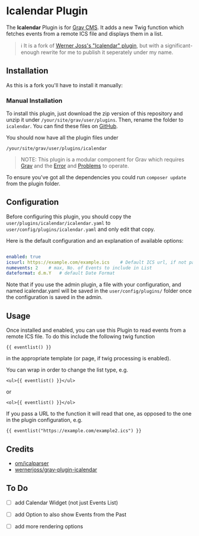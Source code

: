 # Icalendar Plugin

The **Icalendar** Plugin is for [Grav CMS](http://github.com/getgrav/grav). It adds a new Twig function which fetches events from a remote ICS file and displays them in a list.

> ℹ️ It is a fork of [Werner Joss's "Icalendar" plugin](https://github.com/wernerjoss/grav-plugin-icalendar), but with a significant-enough rewrite for me to publish it seperately under my name.

## Installation

As this is a fork you'll have to install it manually:

### Manual Installation

To install this plugin, just download the zip version of this repository and unzip it under `/your/site/grav/user/plugins`. Then, rename the folder to `icalendar`. You can find these files on [GitHub](https://github.com/aricooperdavis/grav-plugin-icalendar).

You should now have all the plugin files under

    /your/site/grav/user/plugins/icalendar
    
> NOTE: This plugin is a modular component for Grav which requires [Grav](http://github.com/getgrav/grav) and the [Error](https://github.com/getgrav/grav-plugin-error) and [Problems](https://github.com/getgrav/grav-plugin-problems) to operate.

To ensure you've got all the dependencies you could run `composer update` from the plugin folder.

## Configuration

Before configuring this plugin, you should copy the `user/plugins/icalendar/icalendar.yaml` to `user/config/plugins/icalendar.yaml` and only edit that copy.

Here is the default configuration and an explanation of available options:

```yaml

enabled: true
icsurl: https://example.com/example.ics    # Default ICS url, if not passed to eventlist() function
numevents: 2    # max, No. of Events to include in List
dateformat: d.m.Y   # default Date Format

```

Note that if you use the admin plugin, a file with your configuration, and named icalendar.yaml will be saved in the `user/config/plugins/` folder once the configuration is saved in the admin.

## Usage

Once installed and enabled, you can use this Plugin to read events from a remote ICS file. To do this include the following twig function

    {{ eventlist() }} 
    
in the appropriate template (or page, if twig processing is enabled).

You can wrap in order to change the list type, e.g.

    <ul>{{ eventlist() }}</ul>
    
or 

    <ol>{{ eventlist() }}</ol> 

If you pass a URL to the function it will read that one, as opposed to the one in the plugin configuration, e.g.

    {{ eventlist("https://example.com/example2.ics") }}

## Credits

- [om/icalparser](https://github.com/OzzyCzech/icalparser)
- [wernerjoss/grav-plugin-icalendar](https://github.com/wernerjoss/grav-plugin-icalendar)

## To Do

- [ ] add Calendar Widget (not just Events List)
- [ ] add Option to also show Events from the Past
- [ ] add more rendering options


